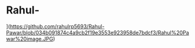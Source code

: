 # Rahul-

](https://github.com/rahulrp5693/Rahul-Pawar/blob/034b091874c4a9cb2f19e3553e923958de7bdcf3/Rahul%20Pawar%20image.JPG)
